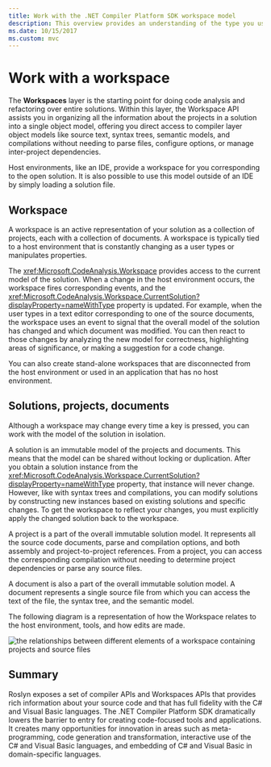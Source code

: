 ```yaml
---
title: Work with the .NET Compiler Platform SDK workspace model
description: This overview provides an understanding of the type you use to query and manipulate the workspace and projects for your code.
ms.date: 10/15/2017
ms.custom: mvc
---
```


# Work with a workspace

The **Workspaces** layer is the starting point for doing code analysis and refactoring over entire solutions. Within this layer, the Workspace API assists you in organizing all the information about the projects in a solution into a single object model, offering you direct access to compiler layer object models like source text, syntax trees, semantic models, and compilations without needing to parse files, configure options, or manage inter-project dependencies.

Host environments, like an IDE, provide a workspace for you corresponding to the open solution. It is also possible to use this model outside of an IDE by simply loading a solution file.

## Workspace

A workspace is an active representation of your solution as a collection of projects, each with a collection of documents. A workspace is typically tied to a host environment that is constantly changing as a user types or manipulates properties.

The <xref:Microsoft.CodeAnalysis.Workspace> provides access to the current model of the solution. When a change in the host environment occurs, the workspace fires corresponding events, and the <xref:Microsoft.CodeAnalysis.Workspace.CurrentSolution?displayProperty=nameWithType> property is updated. For example, when the user types in a text editor corresponding to one of the source documents, the workspace uses an event to signal that the overall model of the solution has changed and which document was modified. You can then react to those changes by analyzing the new model for correctness, highlighting areas of significance, or making a suggestion for a code change.

You can also create stand-alone workspaces that are disconnected from the host environment or used in an application that has no host environment.

## Solutions, projects, documents

Although a workspace may change every time a key is pressed, you can work with the model of the solution in isolation.

A solution is an immutable model of the projects and documents. This means that the model can be shared without locking or duplication. After you obtain a solution instance from the <xref:Microsoft.CodeAnalysis.Workspace.CurrentSolution?displayProperty=nameWithType> property, that instance will never change. However, like with syntax trees and compilations, you can modify solutions by constructing new instances based on existing solutions and specific changes. To get the workspace to reflect your changes, you must explicitly apply the changed solution back to the workspace.

A project is a part of the overall immutable solution model. It represents all the source code documents, parse and compilation options, and both assembly and project-to-project references. From a project, you can access the corresponding compilation without needing to determine project dependencies or parse any source files.

A document is also a part of the overall immutable solution model. A document represents a single source file from which you can access the text of the file, the syntax tree, and the semantic model.

The following diagram is a representation of how the Workspace relates to the host environment, tools, and how edits are made.

![the relationships between different elements of a workspace containing projects and source files](media/work-with-workspace/workspace-obj-relations.png)

## Summary

Roslyn exposes a set of compiler APIs and Workspaces APIs that provides rich information about your source code and that has full fidelity with the C# and Visual Basic languages.  The .NET Compiler Platform SDK dramatically lowers the barrier to entry for creating code-focused tools and applications. It creates many opportunities for innovation in areas such as meta-programming, code generation and transformation, interactive use of the C# and Visual Basic languages, and embedding of C# and Visual Basic in domain-specific languages.  
